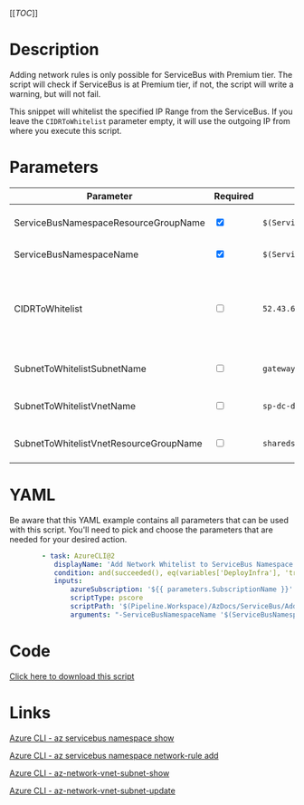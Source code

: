 [[_TOC_]]

# Description

Adding network rules is only possible for ServiceBus with Premium tier. The script will check if ServiceBus is at Premium tier, if not, the script will write a warning, but will not fail.

This snippet will whitelist the specified IP Range from the ServiceBus. If you leave the `CIDRToWhitelist` parameter empty, it will use the outgoing IP from where you execute this script.

# Parameters

| Parameter                              | Required                        | Example Value                             | Description                                                                                                                                                                                                                   |
| -------------------------------------- | ------------------------------- | ----------------------------------------- | ----------------------------------------------------------------------------------------------------------------------------------------------------------------------------------------------------------------------------- |
| ServiceBusNamespaceResourceGroupName   | <input type="checkbox" checked> | `$(ServiceBusNamespaceResourceGroupName)` | The name of the resource group the ServiceBus is in.                                                                                                                                                                          |
| ServiceBusNamespaceName                | <input type="checkbox" checked> | `$(ServiceBusNamespaceName)`              | The name for the ServiceBus Namespace.                                                                                                                                                                                        |
| CIDRToWhitelist                        | <input type="checkbox">         | `52.43.65.123/32`                         | IP range in [CIDR](https://en.wikipedia.org/wiki/Classless_Inter-Domain_Routing) notation that should be whitelisted. If you leave this value empty, it will whitelist the machine's ip where you're running the script from. |
| SubnetToWhitelistSubnetName            | <input type="checkbox">         | `gateway2-subnet`                         | The name of the subnet you want to get whitelisted.                                                                                                                                                                           |
| SubnetToWhitelistVnetName              | <input type="checkbox">         | `sp-dc-dev-001-vnet`                      | The vnetname of the subnet you want to get whitelisted.                                                                                                                                                                       |
| SubnetToWhitelistVnetResourceGroupName | <input type="checkbox">         | `sharedservices-rg`                       | The VnetResourceGroupName your Vnet resides in.                                                                                                                                                                               |

# YAML

Be aware that this YAML example contains all parameters that can be used with this script. You'll need to pick and choose the parameters that are needed for your desired action.

```yaml
        - task: AzureCLI@2
           displayName: 'Add Network Whitelist to ServiceBus Namespace'
           condition: and(succeeded(), eq(variables['DeployInfra'], 'true'))
           inputs:
               azureSubscription: '${{ parameters.SubscriptionName }}'
               scriptType: pscore
               scriptPath: '$(Pipeline.Workspace)/AzDocs/ServiceBus/Add-Network-Whitelist-to-ServiceBus-Namespace.ps1'
               arguments: "-ServiceBusNamespaceName '$(ServiceBusNamespaceName)' -ServiceBusNamespaceResourceGroupName '$(ServiceBusNamespaceResourceGroupName)' -CIDRToWhitelist '$(CIDRToWhitelist)' -SubnetToWhitelistSubnetName '$(SubnetToWhitelistSubnetName)' -SubnetToWhitelistVnetName '$(SubnetToWhitelistVnetName)' -SubnetToWhitelistVnetResourceGroupName '$(SubnetToWhitelistVnetResourceGroupName)'"
```

# Code

[Click here to download this script](../../../../src/ServiceBus/Add-Network-Whitelist-to-ServiceBus-Namespace.ps1)

# Links

[Azure CLI - az servicebus namespace show](https://docs.microsoft.com/nl-nl/cli/azure/servicebus/namespace?view=azure-cli-latest#az_servicebus_namespace_show)

[Azure CLI - az servicebus namespace network-rule add](https://docs.microsoft.com/nl-nl/cli/azure/servicebus/namespace/network-rule?view=azure-cli-latest#az_servicebus_namespace_network_rule_add)

[Azure CLI - az-network-vnet-subnet-show](https://docs.microsoft.com/en-us/cli/azure/network/vnet/subnet?view=azure-cli-latest#az-network-vnet-subnet-show)

[Azure CLI - az-network-vnet-subnet-update](https://docs.microsoft.com/en-us/cli/azure/network/vnet/subnet?view=azure-cli-latest#az-network-vnet-subnet-update)
